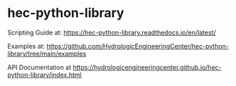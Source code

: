 # hec-python-library

Scripting Guide at: https://hec-python-library.readthedocs.io/en/latest/

Examples at: https://github.com/HydrologicEngineeringCenter/hec-python-library/tree/main/examples

API Documentation at https://hydrologicengineeringcenter.github.io/hec-python-library/index.html
